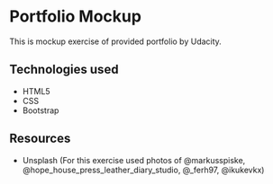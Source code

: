 # Portfolio Mockup
This is mockup exercise of provided portfolio by Udacity.

## Technologies used

* HTML5
* CSS
* Bootstrap

## Resources
* Unsplash (For this exercise used photos of @markusspiske, @hope_house_press_leather_diary_studio, @_ferh97, @ikukevkx)
